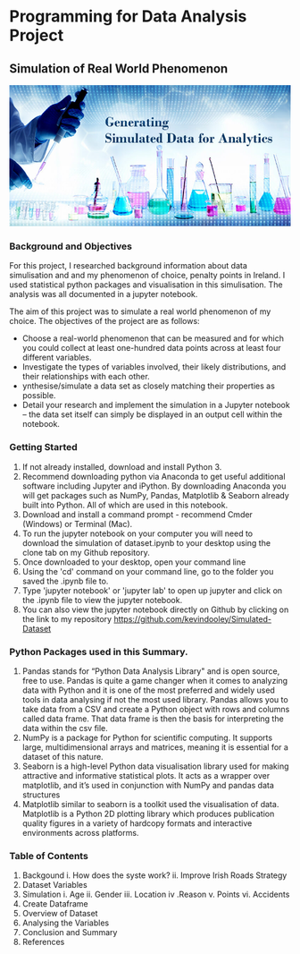 # Programming for Data Analysis Project
## Simulation of Real World Phenomenon

![](images/lab-data-simulation.png)


### Background and Objectives
For this project, I researched background information about data simulisation and and my phenomenon of choice, penalty points in Ireland. I used statistical python packages and visualisation in this simulisation. The analysis was all documented in a jupyter notebook.

The aim of this project was to simulate a real world phenomenon of my choice. The objectives of the project are as follows:

* Choose a real-world phenomenon that can be measured and for which you could collect at least one-hundred data points across at least four different variables.
* Investigate the types of variables involved, their likely distributions, and their relationships with each other.
* ynthesise/simulate a data set as closely matching their properties as possible.
* Detail your research and implement the simulation in a Jupyter notebook – the data set itself can simply be displayed in an output cell within the notebook. 


### Getting Started

1. If not already installed, download and install Python 3.
2. Recommend downloading python via Anaconda to get useful additional software including Jupyter and iPython. By downloading Anaconda you will get packages such as NumPy, Pandas, Matplotlib & Seaborn already built into Python. All of which are used in this notebook.
3. Download and install a command prompt - recommend Cmder (Windows) or Terminal (Mac).
4. To run the jupyter notebook on your computer you will need to download the simulation of dataset.ipynb to your desktop using the clone tab on my Github repository.
5. Once downloaded to your desktop, open your command line
6. Using the 'cd' command on your command line, go to the folder you saved the .ipynb file to.
7. Type 'jupyter notebook' or 'jupyter lab' to open up jupyter and click on the .ipynb file to view the jupyter notebook. 
8. You can also view the jupyter notebook directly on Github by clicking on the link to my repository https://github.com/kevindooley/Simulated-Dataset

### Python Packages used in this Summary.
1. Pandas stands for “Python Data Analysis Library" and is open source, free to use. Pandas is quite a game changer when it comes to analyzing data with Python and it is one of the most preferred and widely used tools in data analysing if not the most used library. Pandas allows you to take data from a CSV and create a Python object with rows and columns called data frame. That data frame is then the basis for interpreting the data within the csv file.
2. NumPy is a package for Python for scientific computing. It supports large, multidimensional arrays and matrices, meaning it is essential for a dataset of this nature.
3. Seaborn is a high-level Python data visualisation library used for making attractive and informative statistical plots. It acts as a wrapper over matplotlib, and it’s used in conjunction with NumPy and pandas data structures
4. Matplotlib similar to seaborn is a toolkit used the visualisation of data. Matplotlib is a Python 2D plotting library which produces publication quality figures in a variety of hardcopy formats and interactive environments across platforms.

### Table of Contents

1. Backgound
     i.   How does the syste work?
     ii.  Improve Irish Roads Strategy
2. Dataset Variables
3. Simulation
     i.   Age
     ii.  Gender
     iii. Location
     iv   .Reason
     v.   Points
     vi.  Accidents
4. Create Dataframe
5. Overview of Dataset
6. Analysing the  Variables
7. Conclusion and Summary
8. References
  
